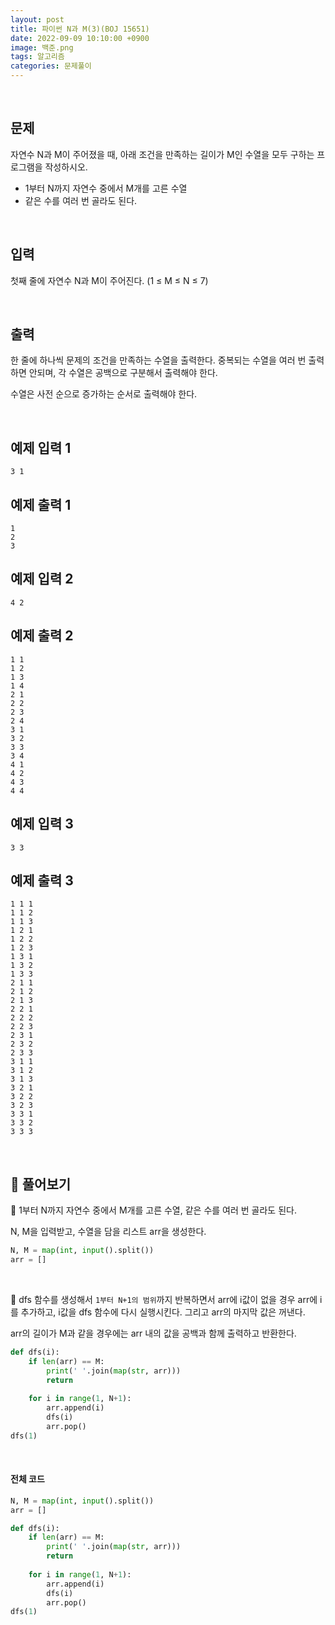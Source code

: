 ```yaml
---
layout: post
title: 파이썬 N과 M(3)(BOJ 15651)
date: 2022-09-09 10:10:00 +0900
image: 백준.png
tags: 알고리즘
categories: 문제풀이
---
```


<br>

## 문제

자연수 N과 M이 주어졌을 때, 아래 조건을 만족하는 길이가 M인 수열을 모두 구하는 프로그램을 작성하시오.

- 1부터 N까지 자연수 중에서 M개를 고른 수열
- 같은 수를 여러 번 골라도 된다.

<br>

## 입력

첫째 줄에 자연수 N과 M이 주어진다. (1 ≤ M ≤ N ≤ 7)

<br>

## 출력

한 줄에 하나씩 문제의 조건을 만족하는 수열을 출력한다. 중복되는 수열을 여러 번 출력하면 안되며, 각 수열은 공백으로 구분해서 출력해야 한다.

수열은 사전 순으로 증가하는 순서로 출력해야 한다.

<br>

## 예제 입력 1 

```
3 1
```

## 예제 출력 1 

```
1
2
3
```

## 예제 입력 2 

```
4 2
```

## 예제 출력 2 

```
1 1
1 2
1 3
1 4
2 1
2 2
2 3
2 4
3 1
3 2
3 3
3 4
4 1
4 2
4 3
4 4
```

## 예제 입력 3 

```
3 3
```

## 예제 출력 3 

```
1 1 1
1 1 2
1 1 3
1 2 1
1 2 2
1 2 3
1 3 1
1 3 2
1 3 3
2 1 1
2 1 2
2 1 3
2 2 1
2 2 2
2 2 3
2 3 1
2 3 2
2 3 3
3 1 1
3 1 2
3 1 3
3 2 1
3 2 2
3 2 3
3 3 1
3 3 2
3 3 3
```

<br>

## 📝 풀어보기

📌 1부터 N까지 자연수 중에서 M개를 고른 수열, 같은 수를 여러 번 골라도 된다.

N, M을 입력받고, 수열을 담을 리스트 arr을 생성한다.

``` python
N, M = map(int, input().split())
arr = []
```

<br>

📌 dfs 함수를 생성해서 `1부터 N+1의 범위`까지 반복하면서 arr에 i값이 없을 경우 arr에 i를 추가하고, i값을 dfs 함수에 다시 실행시킨다. 그리고 arr의 마지막 값은 꺼낸다.

arr의 길이가 M과 같을 경우에는 arr 내의 값을 공백과 함께 출력하고 반환한다. 

``` python
def dfs(i):
    if len(arr) == M:
        print(' '.join(map(str, arr)))
        return
    
    for i in range(1, N+1):
        arr.append(i)
        dfs(i)
        arr.pop()
dfs(1)
```

<br>

#### 전체 코드

``` python
N, M = map(int, input().split())
arr = []

def dfs(i):
    if len(arr) == M:
        print(' '.join(map(str, arr)))
        return
    
    for i in range(1, N+1):
        arr.append(i)
        dfs(i)
        arr.pop()
dfs(1)
```

